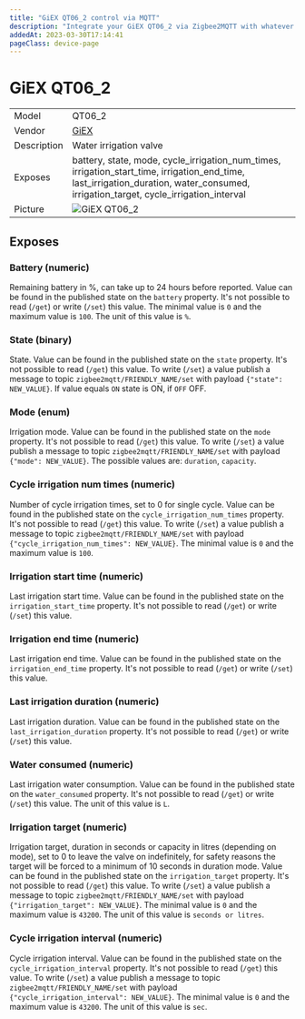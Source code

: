 ```yaml
---
title: "GiEX QT06_2 control via MQTT"
description: "Integrate your GiEX QT06_2 via Zigbee2MQTT with whatever smart home infrastructure you are using without the vendor's bridge or gateway."
addedAt: 2023-03-30T17:14:41
pageClass: device-page
---
```


<!-- !!!! -->
<!-- ATTENTION: This file is auto-generated through docgen! -->
<!-- You can only edit the "Notes"-Section between the two comment lines "Notes BEGIN" and "Notes END". -->
<!-- Do not use h1 or h2 heading within "## Notes"-Section. -->
<!-- !!!! -->

# GiEX QT06_2

|     |     |
|-----|-----|
| Model | QT06_2  |
| Vendor  | [GiEX](/supported-devices/#v=GiEX)  |
| Description | Water irrigation valve |
| Exposes | battery, state, mode, cycle_irrigation_num_times, irrigation_start_time, irrigation_end_time, last_irrigation_duration, water_consumed, irrigation_target, cycle_irrigation_interval |
| Picture | ![GiEX QT06_2](https://www.zigbee2mqtt.io/images/devices/QT06_2.png) |


<!-- Notes BEGIN: You can edit here. Add "## Notes" headline if not already present. -->


<!-- Notes END: Do not edit below this line -->




## Exposes

### Battery (numeric)
Remaining battery in %, can take up to 24 hours before reported.
Value can be found in the published state on the `battery` property.
It's not possible to read (`/get`) or write (`/set`) this value.
The minimal value is `0` and the maximum value is `100`.
The unit of this value is `%`.

### State (binary)
State.
Value can be found in the published state on the `state` property.
It's not possible to read (`/get`) this value.
To write (`/set`) a value publish a message to topic `zigbee2mqtt/FRIENDLY_NAME/set` with payload `{"state": NEW_VALUE}`.
If value equals `ON` state is ON, if `OFF` OFF.

### Mode (enum)
Irrigation mode.
Value can be found in the published state on the `mode` property.
It's not possible to read (`/get`) this value.
To write (`/set`) a value publish a message to topic `zigbee2mqtt/FRIENDLY_NAME/set` with payload `{"mode": NEW_VALUE}`.
The possible values are: `duration`, `capacity`.

### Cycle irrigation num times (numeric)
Number of cycle irrigation times, set to 0 for single cycle.
Value can be found in the published state on the `cycle_irrigation_num_times` property.
It's not possible to read (`/get`) this value.
To write (`/set`) a value publish a message to topic `zigbee2mqtt/FRIENDLY_NAME/set` with payload `{"cycle_irrigation_num_times": NEW_VALUE}`.
The minimal value is `0` and the maximum value is `100`.

### Irrigation start time (numeric)
Last irrigation start time.
Value can be found in the published state on the `irrigation_start_time` property.
It's not possible to read (`/get`) or write (`/set`) this value.

### Irrigation end time (numeric)
Last irrigation end time.
Value can be found in the published state on the `irrigation_end_time` property.
It's not possible to read (`/get`) or write (`/set`) this value.

### Last irrigation duration (numeric)
Last irrigation duration.
Value can be found in the published state on the `last_irrigation_duration` property.
It's not possible to read (`/get`) or write (`/set`) this value.

### Water consumed (numeric)
Last irrigation water consumption.
Value can be found in the published state on the `water_consumed` property.
It's not possible to read (`/get`) or write (`/set`) this value.
The unit of this value is `L`.

### Irrigation target (numeric)
Irrigation target, duration in seconds or capacity in litres (depending on mode), set to 0 to leave the valve on indefinitely, for safety reasons the target will be forced to a minimum of 10 seconds in duration mode.
Value can be found in the published state on the `irrigation_target` property.
It's not possible to read (`/get`) this value.
To write (`/set`) a value publish a message to topic `zigbee2mqtt/FRIENDLY_NAME/set` with payload `{"irrigation_target": NEW_VALUE}`.
The minimal value is `0` and the maximum value is `43200`.
The unit of this value is `seconds or litres`.

### Cycle irrigation interval (numeric)
Cycle irrigation interval.
Value can be found in the published state on the `cycle_irrigation_interval` property.
It's not possible to read (`/get`) this value.
To write (`/set`) a value publish a message to topic `zigbee2mqtt/FRIENDLY_NAME/set` with payload `{"cycle_irrigation_interval": NEW_VALUE}`.
The minimal value is `0` and the maximum value is `43200`.
The unit of this value is `sec`.

